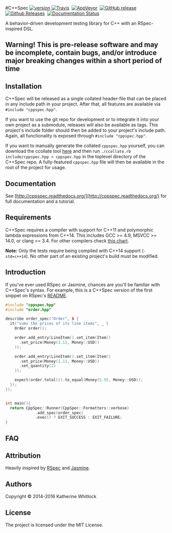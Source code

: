 #C++Spec [![version](https://img.shields.io/badge/version-v0.0.0-blue.svg)]()
[![Travis](https://img.shields.io/travis/toroidal-code/cppspec/develop.svg)](https://travis-ci.org/toroidal-code/cppspec)&nbsp;
[![AppVeyor](https://img.shields.io/appveyor/ci/toroidal-code/cppspec/develop.svg?label=msvcc)](https://ci.appveyor.com/project/toroidal-code/cppspec)&nbsp;
[![GitHub release](https://img.shields.io/github/release/toroidal-code/cppspec.svg)](https://github.com/toroidal-code/cppspec/releases/latest)&nbsp;
[![Github Releases](https://img.shields.io/github/downloads/toroidal-code/cppspec/latest/total.svg)]()&nbsp;
[![Documentation Status](https://readthedocs.org/projects/cppspec/badge/?version=latest)](http://cppspec.readthedocs.org/en/latest/?badge=latest)

A behavior-driven development testing library for C++ with an RSpec-inspired DSL.

## Warning! This is pre-release software and may be incomplete, contain bugs, and/or introduce major breaking changes within a short period of time

## Installation ##

C++Spec will be released as a single collated header-file that can be placed in any include path in your project. After that, all features are available via `#include "cppspec.hpp"`.

If you want to use the git repo for development or to integrate it into your own
project as a submodule, releases will also be available as tags. This project's
include folder should then be added to your project's include path. Again, all
functionality is exposed through `#include "cppspec.hpp"`.

If you want to manually generate the collated `cppspec.hpp` yourself, you can download the ccollate tool [here](https://raw.githubusercontent.com/toroidal-code/ccollate/master/ccollate.rb) and then run `./ccollate.rb include/cppspec.hpp > cppspec.hpp` in the 
toplevel directory of the C++Spec repo. A fully-featured `cppspec.hpp` file 
will then be available in the root of the project for usage.


## Documentation ##

See [http://cppspec.readthedocs.org/](http://cppspec.readthedocs.org/) for full documentation and a tutorial.

## Requirements ##

C++Spec requires a compiler with support for C++11 and polymorphic lambda expressions from C++14. This includes GCC >= 4.9, MSVCC >= 14.0, or clang >= 3.4. For other compilers check [this chart](http://en.cppreference.com/w/cpp/compiler_support).

__Note:__ Only the tests require being compiled with C++14 support (`-std=c++14`). No other part of an existing project's build must be modified.

## Introduction ##

If you've ever used RSpec or Jasmine, chances are you'll be familiar with C++Spec's syntax. For example, this is a C++Spec version of the first snippet on RSpec's [README](https://github.com/rspec/rspec-core/blob/master/README.md#basic-structure).

```c++
#include "cppspec.hpp"
#include "order.hpp"

describe order_spec("Order", $ {
  it("sums the prices of its line items", _ {
    Order order();

	order.add_entry(LineItem().set_item(Item()
	  .set_price(Money(1.11, Money::USD))
	));

	order.add_entry(LineItem().set_item(Item()
	  .set_price(Money(1.11, Money::USD))
	  .set_quantity(2)
	));

	expect(order.total()).to_equal(Money(5.55, Money::USD));
  });
});


int main(){
  return CppSpec::Runner(CppSpec::Formatters::verbose)
             .add_spec(order_spec)
             .exec() ? EXIT_SUCCESS : EXIT_FAILURE;
}

```

## FAQ ##

## Attribution ##
Heavily inspired by [RSpec](https://github.com/rspec) and [Jasmine](http://jasmine.github.io).

## Authors ##
Copyright © 2014-2016 Katherine Whitlock

## License ##
The project is licensed under the MIT License.
